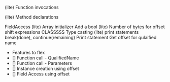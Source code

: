 <!-- For statements -->
(lite) Function invocations
<!-- Expressions -->
(lite) Method declarations
<!-- Quadruples -->
FieldAccess
(lite) Array initializer
Add a bool
(lite) Number of bytes for offset
shift expressions
CLASSSSS
Type casting
(lite) print statements
break(done), continue(remaining)
Print statement
Get offset for qulaified name

- Features to flex
- [] Function call - QualifiedName
- [] Function call - Parameters
- [] Instance creation using offset
- [] Field Access using offset